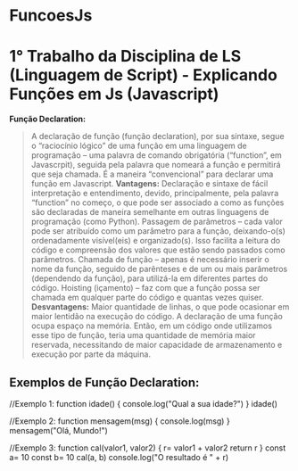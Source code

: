 # FuncoesJs
# 1° Trabalho da Disciplina de LS (Linguagem de Script) - Explicando Funções em Js (Javascript)

**Função Declaration:**
> A declaração de função (função declaration), por sua sintaxe, segue o “raciocínio lógico” de uma função em uma linguagem de programação – uma palavra de comando obrigatória (“function”, em Javascrpit), seguida pela palavra que nomeará a função e permitirá que seja chamada. É a maneira “convencional” para declarar uma função em Javascript.
**Vantagens:**
>Declaração e sintaxe de fácil interpretação e entendimento, devido, principalmente, pela palavra “function” no começo, o que pode ser associado a como as funções são declaradas de maneira semelhante em outras linguagens de programação (como Python).
>Passagem de parâmetros – cada valor pode ser atribuído como um parâmetro para a função, deixando-o(s) ordenadamente visível(eis) e organizado(s). Isso facilita a leitura do código e compreensão dos valores que estão sendo passados como parâmetros.
> Chamada de função – apenas é necessário inserir o nome da função, seguido de parênteses e de um ou mais parâmetros (dependendo da função), para utilizá-la em diferentes partes do código.
Hoisting (içamento) – faz com que a função possa ser chamada em qualquer parte do código e quantas vezes quiser.
**Desvantagens:**
>Maior quantidade de linhas, o que pode ocasionar em maior lentidão na execução do código.
A declaração de uma função ocupa espaço na memória. Então, em um código onde utilizamos esse tipo de função, teria uma quantidade de memória maior reservada, necessitando de maior capacidade de armazenamento e execução por parte da máquina.
## Exemplos de Função Declaration:
//Exemplo 1:
function idade() {
    console.log("Qual a sua idade?")
}
idade()

//Exemplo 2:
function mensagem(msg) {
    console.log(msg)
}
mensagem("Olá, Mundo!")

//Exemplo 3:
function cal(valor1, valor2) {
    r= valor1 + valor2
    return r
}
const a= 10
const b= 10
cal(a, b)
console.log("O resultado é " + r)
